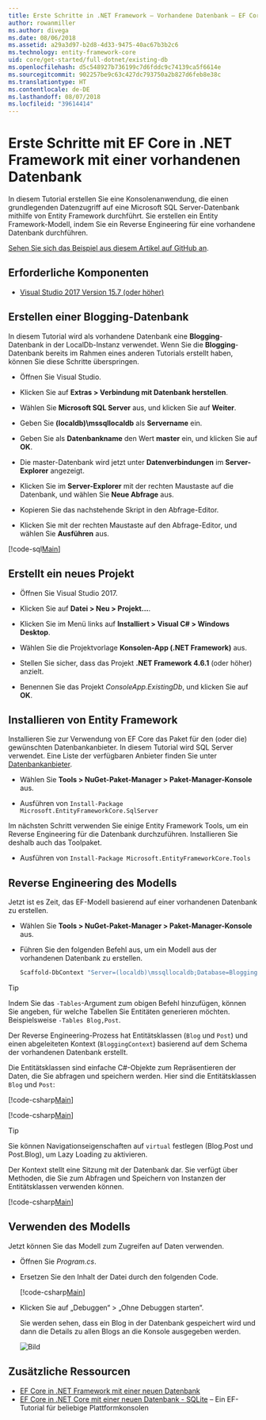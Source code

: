 ```yaml
---
title: Erste Schritte in .NET Framework – Vorhandene Datenbank – EF Core
author: rowanmiller
ms.author: divega
ms.date: 08/06/2018
ms.assetid: a29a3d97-b2d8-4d33-9475-40ac67b3b2c6
ms.technology: entity-framework-core
uid: core/get-started/full-dotnet/existing-db
ms.openlocfilehash: d5c548927b736199c7d6fddc9c74139ca5f6614e
ms.sourcegitcommit: 902257be9c63c427dc793750a2b827d6feb8e38c
ms.translationtype: HT
ms.contentlocale: de-DE
ms.lasthandoff: 08/07/2018
ms.locfileid: "39614414"
---
```

# <a name="getting-started-with-ef-core-on-net-framework-with-an-existing-database"></a>Erste Schritte mit EF Core in .NET Framework mit einer vorhandenen Datenbank

In diesem Tutorial erstellen Sie eine Konsolenanwendung, die einen grundlegenden Datenzugriff auf eine Microsoft SQL Server-Datenbank mithilfe von Entity Framework durchführt. Sie erstellen ein Entity Framework-Modell, indem Sie ein Reverse Engineering für eine vorhandene Datenbank durchführen.

[Sehen Sie sich das Beispiel aus diesem Artikel auf GitHub an](https://github.com/aspnet/EntityFramework.Docs/tree/master/samples/core/GetStarted/FullNet/ConsoleApp.ExistingDb).

## <a name="prerequisites"></a>Erforderliche Komponenten

* [Visual Studio 2017 Version 15.7 (oder höher)](https://www.visualstudio.com/downloads/)

## <a name="create-blogging-database"></a>Erstellen einer Blogging-Datenbank

In diesem Tutorial wird als vorhandene Datenbank eine **Blogging**-Datenbank in der LocalDb-Instanz verwendet. Wenn Sie die **Blogging**-Datenbank bereits im Rahmen eines anderen Tutorials erstellt haben, können Sie diese Schritte überspringen.

* Öffnen Sie Visual Studio.

* Klicken Sie auf **Extras > Verbindung mit Datenbank herstellen**.

* Wählen Sie **Microsoft SQL Server** aus, und klicken Sie auf **Weiter**.

* Geben Sie **(localdb)\mssqllocaldb** als **Servername** ein.

* Geben Sie als **Datenbankname** den Wert **master** ein, und klicken Sie auf **OK**.

* Die master-Datenbank wird jetzt unter **Datenverbindungen** im **Server-Explorer** angezeigt.

* Klicken Sie im **Server-Explorer** mit der rechten Maustaste auf die Datenbank, und wählen Sie **Neue Abfrage** aus.

* Kopieren Sie das nachstehende Skript in den Abfrage-Editor.

* Klicken Sie mit der rechten Maustaste auf den Abfrage-Editor, und wählen Sie **Ausführen** aus.

[!code-sql[Main](../_shared/create-blogging-database-script.sql)]

## <a name="create-a-new-project"></a>Erstellt ein neues Projekt

* Öffnen Sie Visual Studio 2017.

* Klicken Sie auf **Datei > Neu > Projekt...**.

* Klicken Sie im Menü links auf **Installiert > Visual C# > Windows Desktop**.

* Wählen Sie die Projektvorlage **Konsolen-App (.NET Framework)** aus.

* Stellen Sie sicher, dass das Projekt **.NET Framework 4.6.1** (oder höher) anzielt.

* Benennen Sie das Projekt *ConsoleApp.ExistingDb*, und klicken Sie auf **OK**.

## <a name="install-entity-framework"></a>Installieren von Entity Framework

Installieren Sie zur Verwendung von EF Core das Paket für den (oder die) gewünschten Datenbankanbieter. In diesem Tutorial wird SQL Server verwendet. Eine Liste der verfügbaren Anbieter finden Sie unter [Datenbankanbieter](../../providers/index.md).

* Wählen Sie **Tools > NuGet-Paket-Manager > Paket-Manager-Konsole** aus.

* Ausführen von `Install-Package Microsoft.EntityFrameworkCore.SqlServer`

Im nächsten Schritt verwenden Sie einige Entity Framework Tools, um ein Reverse Engineering für die Datenbank durchzuführen. Installieren Sie deshalb auch das Toolpaket.

* Ausführen von `Install-Package Microsoft.EntityFrameworkCore.Tools`

## <a name="reverse-engineer-the-model"></a>Reverse Engineering des Modells

Jetzt ist es Zeit, das EF-Modell basierend auf einer vorhandenen Datenbank zu erstellen.

* Wählen Sie **Tools > NuGet-Paket-Manager > Paket-Manager-Konsole** aus.

* Führen Sie den folgenden Befehl aus, um ein Modell aus der vorhandenen Datenbank zu erstellen.

  ``` powershell
  Scaffold-DbContext "Server=(localdb)\mssqllocaldb;Database=Blogging;Trusted_Connection=True;" Microsoft.EntityFrameworkCore.SqlServer
  ```

> [!TIP]  
> Indem Sie das `-Tables`-Argument zum obigen Befehl hinzufügen, können Sie angeben, für welche Tabellen Sie Entitäten generieren möchten. Beispielsweise `-Tables Blog,Post`.

Der Reverse Engineering-Prozess hat Entitätsklassen (`Blog` und `Post`) und einen abgeleiteten Kontext (`BloggingContext`) basierend auf dem Schema der vorhandenen Datenbank erstellt.

Die Entitätsklassen sind einfache C#-Objekte zum Repräsentieren der Daten, die Sie abfragen und speichern werden. Hier sind die Entitätsklassen `Blog` und `Post`:

 [!code-csharp[Main](../../../../samples/core/GetStarted/FullNet/ConsoleApp.ExistingDb/Blog.cs)]

[!code-csharp[Main](../../../../samples/core/GetStarted/FullNet/ConsoleApp.ExistingDb/Post.cs)]

> [!TIP]  
> Sie können Navigationseigenschaften auf `virtual` festlegen (Blog.Post und Post.Blog), um Lazy Loading zu aktivieren.

Der Kontext stellt eine Sitzung mit der Datenbank dar. Sie verfügt über Methoden, die Sie zum Abfragen und Speichern von Instanzen der Entitätsklassen verwenden können.

[!code-csharp[Main](../../../../samples/core/GetStarted/FullNet/ConsoleApp.ExistingDb/BloggingContext.cs)]

## <a name="use-the-model"></a>Verwenden des Modells

Jetzt können Sie das Modell zum Zugreifen auf Daten verwenden.

* Öffnen Sie *Program.cs*.

* Ersetzen Sie den Inhalt der Datei durch den folgenden Code.

  [!code-csharp[Main](../../../../samples/core/GetStarted/FullNet/ConsoleApp.ExistingDb/Program.cs)] 

* Klicken Sie auf „Debuggen“ > „Ohne Debuggen starten“.

  Sie werden sehen, dass ein Blog in der Datenbank gespeichert wird und dann die Details zu allen Blogs an die Konsole ausgegeben werden.

  ![Bild](_static/output-existing-db.png)

## <a name="additional-resources"></a>Zusätzliche Ressourcen

* [EF Core in .NET Framework mit einer neuen Datenbank](xref:core/get-started/full-dotnet/new-db)
* [EF Core in .NET Core mit einer neuen Datenbank - SQLite](xref:core/get-started/netcore/new-db-sqlite) – Ein EF-Tutorial für beliebige Plattformkonsolen
